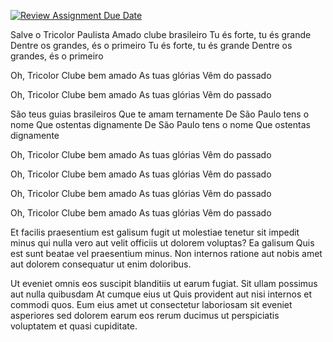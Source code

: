 [![Review Assignment Due Date](https://classroom.github.com/assets/deadline-readme-button-8d59dc4de5201274e310e4c54b9627a8934c3b88527886e3b421487c677d23eb.svg)](https://classroom.github.com/a/MH6cwruZ)

<p>Salve o Tricolor Paulista
Amado clube brasileiro
Tu és forte, tu és grande
Dentre os grandes, és o primeiro
Tu és forte, tu és grande
Dentre os grandes, és o primeiro

Oh, Tricolor
Clube bem amado
As tuas glórias
Vêm do passado

Oh, Tricolor
Clube bem amado
As tuas glórias
Vêm do passado

São teus guias brasileiros
Que te amam ternamente
De São Paulo tens o nome
Que ostentas dignamente
De São Paulo tens o nome
Que ostentas dignamente

Oh, Tricolor
Clube bem amado
As tuas glórias
Vêm do passado

Oh, Tricolor
Clube bem amado
As tuas glórias
Vêm do passado

Oh, Tricolor
Clube bem amado
As tuas glórias
Vêm do passado

Oh, Tricolor
Clube bem amado
As tuas glórias
Vêm do passado
</p><p>Et facilis praesentium est galisum fugit ut molestiae tenetur sit impedit minus qui nulla vero aut velit officiis ut dolorem voluptas? Ea galisum Quis est sunt beatae vel praesentium minus. Non internos ratione aut nobis amet aut dolorem consequatur ut enim doloribus. </p><p>Ut eveniet omnis eos suscipit blanditiis ut earum fugiat. Sit ullam possimus aut nulla quibusdam At cumque eius ut Quis provident aut nisi internos et commodi quos. Eum eius amet ut consectetur laboriosam sit eveniet asperiores sed dolorem earum eos rerum ducimus ut perspiciatis voluptatem et quasi cupiditate. </p>
